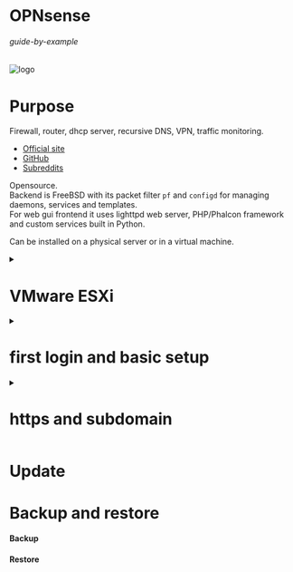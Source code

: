 # OPNsense

###### guide-by-example

![logo](https://i.imgur.com/3ROLmaz.png)

# Purpose

Firewall, router, dhcp server, recursive DNS, VPN, traffic monitoring.

* [Official site](https://opnsense.org/)
* [GitHub](https://github.com/opnsense)
* [Subreddits](https://www.reddit.com/r/opNsenseFirewall+opnsense/)

Opensource.<br>
Backend is FreeBSD with its packet filter `pf` and `configd`
for managing daemons, services and templates.<br>
For web gui frontend it uses lighttpd web server, PHP/Phalcon framework
and custom services built in Python.

Can be installed on a physical server or in a virtual machine.

<details>
    <summary><h1>VMware ESXi</h1></summary>

This setup is running on the free version of ESXi 7.0 U3<br>

#### Network setup

Two physical network cards - NICs

* the default `vSwitch0` will be used for LAN side
* create new virtual switch - `vSwitch1-WAN`
* create new port group - `WAN Network`, assign to it `vSwitch1-WAN`

#### Virtual machine creation

* Guest OS family - Other
* Guest OS version - FreeBSD 13 or later versions (64-bit)
* CPU - 2 cores
* RAM - 2GB, for basic functionality, later can assign more 
* SCSI Controller 0 - LSI Logic SAS
* VM Options > Boot Options > Firmware - EFI

Afterwards, edit the VM, add network adapter connected to `WAN Network`

[Download](https://opnsense.org/download/) the latest opnsense - amd64, dvd,
extract iso, upload to ESXi datastore,
mount it in to the VMs dvd, check connect on boot


#### OPNsense installation in VM

Disconnect your current router and plug stuff in to the ESXi host.

* let it boot up
* login `root/opnsense`
* set interfaces, in ESXi VM overview you can see networks and MAC addresses 
* set IPs, wan is usually left alone with dhcp,<br>
  static ip for LAN and enable dhcp server running and give it range
* afterwards you should be able to access web gui
* log out
* log in as `installer/opnsense`
* click through installation leaving stuff at default except for password
* done

</details>


<details>
    <summary><h1>first login and basic setup</h1></summary>

* at the LAN ip login
* click through wizzard, use 8.8.8.8 and 1.1.1.1 for DNS
* 

</details>


<details>
    <summary><h1>https and subdomain</h1></summary>

### on cloudflare

* create dns record fw.<yourdomain>
* get user ID - its in the url when you are on dashboard in cloudflare > workers, looks like 0122db3h4824893916169c9c4f919747f
* in My Profile >  Api Tokens > get Global API Key
* in My Profile >  Api Tokens > create token that looks [like this](https://i.imgur.com/YWxgUiO.png)

### in opnsense acme plugin

* download acme plugin
* Services: ACME Client: Accounts - create account with your email where notifications about certs can go
* Services: ACME Client: Challenge Types - create new dns challange with info you gathered from cloudflare, looks something [like this](https://i.imgur.com/JryFSq4.png)
* Services: ACME Client: Certificates - create new certificate, stuff is just picked from the drop down menus, [looks like this](https://i.imgur.com/uytzQ9F.png)
* now check logs if request went through on its own, or just click small icon to force renew the certificate, in logs in matter of a minute there should be some either success or fail

### in opnsense Services: Unbound DNS: General

* add an override - so that the fw.whatever.org points to your local ip instead of going out, [looks like this](https://i.imgur.com/ZqIa0HN.png)

### in opnsense System: Settings: Administration

*  Alternate Hostnames - add your fw.whatever.org
* SSL Certificate -  pick from dropdown menu your certificate
* apply changes
* switch radio buttons at the top from http to https if its not already. The previous steps should be done as opnsense will want to reload gui

now from local LAN side one can access web gui with https://fw.whatever.org and its an encrypted communication between the firewall and browser

</details>

# Update


# Backup and restore

#### Backup


  
#### Restore



